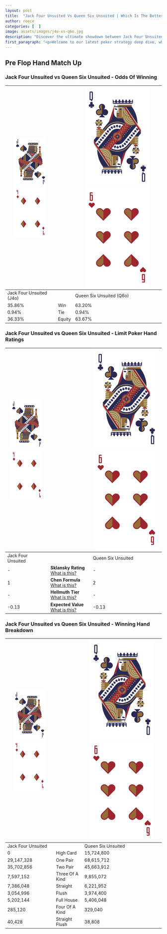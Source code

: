 ```yaml
---
layout: post
title:  "Jack Four Unsuited Vs Queen Six Unsuited | Which Is The Better Hand In Poker? A Complete Guide"
author: reece
categories: [  ]
image: assets/images/j4o-vs-q6o.jpg
description: "Discover the ultimate showdown between Jack Four Unsuited and Queen Six Unsuited in poker! Uncover the odds, strategies, and scenarios where one hand triumphs over the other. Get ready to up your poker game with this thrilling analysis."
first_paragraph: "<p>Welcome to our latest poker strategy deep dive, where we're pitting two distinct hands against each other in a high-stakes showdown: Jack Four Unsuited vs Queen Six Unsuited.</p><p>In the dynamic world of poker, every decision counts, and knowing which hand holds the upper hand is key to your success at the table.</p><p>In this article, we'll dissect these two hands, explore the scenarios where one dominates the other, and equip you with the knowledge to make strategic choices that can tip the odds in your favor.</p><p>Get ready to unravel the intriguing dynamics of these poker hands and elevate your game to new heights.</p>"
---
```




[comment]: # (sp0)

## Pre Flop Hand Match Up

<div class="table hand-ratings" markdown="1"> 



### Jack Four Unsuited vs Queen Six Unsuited - Odds Of Winning


    
| ![image info](assets/images/hand1/J.png) ![image info](assets/images/hand1/4o.png) |  | ![image info](assets/images/hand2/Q.png) ![image info](assets/images/hand2/6o.png) |
| -------- | -------- | -------- |
| Jack Four Unsuited (J4o) |  | Queen Six Unsuited (Q6o) |
| 35.86% | Win | 63.20% |
| 0.94% | Tie | 0.94% |
| 36.33% | Equity | 63.67% |




[comment]: # (sp1)



### Jack Four Unsuited vs Queen Six Unsuited - Limit Poker Hand Ratings


    
| ![image info](assets/images/hand1/J.png) ![image info](assets/images/hand1/4o.png) |  | ![image info](assets/images/hand2/Q.png) ![image info](assets/images/hand2/6o.png) |
| -------- | -------- | -------- |
| Jack Four Unsuited |  | Queen Six Unsuited |
| - | **Sklansky Rating** [What is this?](/sklansky-rating-explained) | - |
| 1 | **Chen Formula** [What is this?](/chen-formula-explained) | 2 |
| - | **Hellmuth Tier** [What is this?](/Hellmuth-tier-explained) | - |
| -0.13 | **Expected Value** [What is this?](/expected-value-explained) | -0.13 |




[comment]: # (sp2)



### Jack Four Unsuited vs Queen Six Unsuited - Winning Hand Breakdown


    
| ![image info](assets/images/hand1/J.png) ![image info](assets/images/hand1/4o.png) |  | ![image info](assets/images/hand2/Q.png) ![image info](assets/images/hand2/6o.png) |
| -------- | -------- | -------- |
| Jack Four Unsuited |  | Queen Six Unsuited |
| 0 | High Card | 15,724,800 |
| 29,147,328 | One Pair | 68,615,712 |
| 35,702,856 | Two Pair | 45,663,912 |
| 7,597,152 | Three Of A Kind | 9,855,072 |
| 7,386,048 | Straight | 6,221,952 |
| 3,054,996 | Flush | 3,974,400 |
| 5,202,144 | Full House | 5,406,048 |
| 285,120 | Four Of A Kind | 329,040 |
| 40,428 | Straight Flush | 38,808 |




[comment]: # (sp3)



</div>

[comment]: # (sp4)



[comment]: # (sp5)

